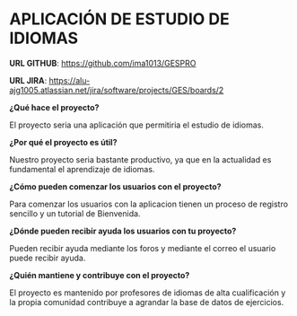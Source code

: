 # APLICACIÓN DE ESTUDIO DE IDIOMAS

**URL GITHUB**: https://github.com/ima1013/GESPRO

**URL JIRA**: https://alu-ajg1005.atlassian.net/jira/software/projects/GES/boards/2  

**¿Qué hace el proyecto?**

El proyecto seria una aplicación que permitiria el estudio de idiomas.

**¿Por qué el proyecto es útil?**

Nuestro proyecto seria bastante productivo, ya que en la actualidad es fundamental el aprendizaje de idiomas.

**¿Cómo pueden comenzar los usuarios con el proyecto?**

Para comenzar los usuarios con la aplicacion tienen un proceso de registro sencillo y un tutorial de Bienvenida.

**¿Dónde pueden recibir ayuda los usuarios con tu proyecto?**

Pueden recibir ayuda mediante los foros y mediante el correo el usuario puede recibir ayuda. 

**¿Quién mantiene y contribuye con el proyecto?**

El proyecto es mantenido por profesores de idiomas de alta cualificación y la propia comunidad contribuye a 
agrandar la base de datos de ejercicios.


